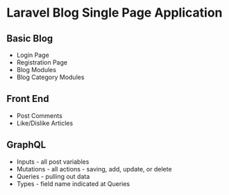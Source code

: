 # Laravel Blog Single Page Application

## Basic Blog

- Login Page
- Registration Page
- Blog Modules
- Blog Category Modules

## Front End

- Post Comments
- Like/Dislike Articles

## GraphQL

- Inputs - all post variables
- Mutations - all actions - saving, add, update, or delete
- Queries - pulling out data
- Types - field name indicated at Queries
